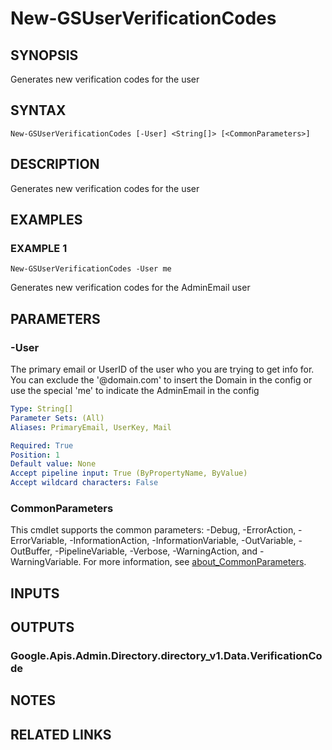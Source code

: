 # New-GSUserVerificationCodes

## SYNOPSIS
Generates new verification codes for the user

## SYNTAX

```
New-GSUserVerificationCodes [-User] <String[]> [<CommonParameters>]
```

## DESCRIPTION
Generates new verification codes for the user

## EXAMPLES

### EXAMPLE 1
```
New-GSUserVerificationCodes -User me
```

Generates new verification codes for the AdminEmail user

## PARAMETERS

### -User
The primary email or UserID of the user who you are trying to get info for.
You can exclude the '@domain.com' to insert the Domain in the config or use the special 'me' to indicate the AdminEmail in the config

```yaml
Type: String[]
Parameter Sets: (All)
Aliases: PrimaryEmail, UserKey, Mail

Required: True
Position: 1
Default value: None
Accept pipeline input: True (ByPropertyName, ByValue)
Accept wildcard characters: False
```

### CommonParameters
This cmdlet supports the common parameters: -Debug, -ErrorAction, -ErrorVariable, -InformationAction, -InformationVariable, -OutVariable, -OutBuffer, -PipelineVariable, -Verbose, -WarningAction, and -WarningVariable. For more information, see [about_CommonParameters](http://go.microsoft.com/fwlink/?LinkID=113216).

## INPUTS

## OUTPUTS

### Google.Apis.Admin.Directory.directory_v1.Data.VerificationCode
## NOTES

## RELATED LINKS
